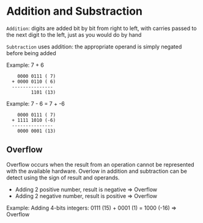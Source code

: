 # Addition and Substraction

`Addition`: digits are added bit by bit from right to left, with carries passed to the next digit to the left, just as you would do by hand

`Subtraction` uses addition: the appropriate operand is simply negated before being added

Example: 7 + 6

```
    0000 0111 ( 7)
  + 0000 0110 ( 6)
  ---------------
         1101 (13)
```

Example: 7 - 6 = 7 + -6

```
    0000 0111 ( 7)
  + 1111 1010 (-6)
  ---------------
    0000 0001 (13)
```

## Overflow

Overflow occurs when the result from an operation cannot be represented with the available hardware.
Overlow in addition and subtraction can be detect using the sign of result and operands.

- Adding 2 positive number, result is negative => Overflow
- Adding 2 negative number, result is positive => Overflow

Example: Adding 4-bits integers: 0111 (15) + 0001 (1) = 1000 (-16) => Overflow

